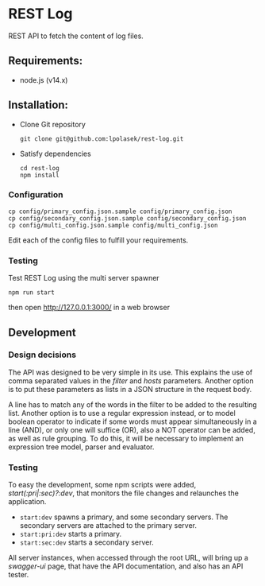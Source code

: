 # REST Log

REST API to fetch the content of log files.

## Requirements:

* node.js (v14.x)

## Installation:

* Clone Git repository

      git clone git@github.com:lpolasek/rest-log.git

* Satisfy dependencies

      cd rest-log
      npm install

### Configuration

    cp config/primary_config.json.sample config/primary_config.json
    cp config/secondary_config.json.sample config/secondary_config.json
    cp config/multi_config.json.sample config/multi_config.json

Edit each of the config files to fulfill your requirements.

### Testing

Test REST Log using the multi server spawner

    npm run start

then open http://127.0.0.1:3000/ in a web browser

## Development

### Design decisions

The API was designed to be very simple in its use. This explains the use of comma separated values in the *filter* and *hosts* parameters.  Another option is to put these parameters as lists in a JSON structure in the request body.

A line has to match any of the words in the filter to be added to the resulting list. Another option is to use a regular expression instead, or to model boolean operator to indicate if some words must appear simultaneously in a line (AND), or only one will suffice (OR), also a NOT operator can be added, as well as rule grouping. To do this, it will be necessary to implement an expression tree model,  parser and evaluator.

### Testing

To easy the development, some npm scripts were added, *start(:pri|:sec)?:dev*, that monitors the file changes and relaunches the application.

- `start:dev` spawns a primary, and some secondary servers. The secondary servers are attached to the primary server.
 - `start:pri:dev` starts a primary.
 - `start:sec:dev` starts a secondary server.

All server instances, when accessed through the root URL, will bring up a *swagger-ui* page, that have the API documentation, and also has an API tester.
